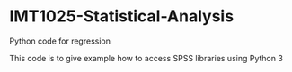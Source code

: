# IMT1025-Statistical-Analysis
Python code for regression

This code is to give example how to access SPSS libraries using Python 3
